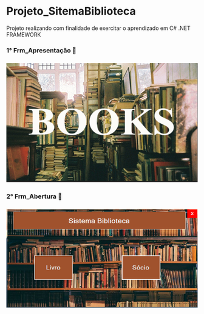 # Projeto_SitemaBiblioteca

 Projeto realizando com finalidade de exercitar o aprendizado em C# .NET FRAMEWORK

<h3>1° Frm_Apresentação 📸<h3>

<img src="Imagens/Frm_apresentação.png" alt="imagem apresentação">

<h3>2° Frm_Abertura 📸<h3>

<img src="Imagens/Frm_abertura.png" alt="imagem abertura">